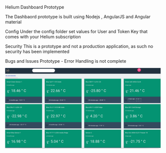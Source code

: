 Helium Dashboard Prototype

The Dashbaord prototype is built using Nodejs , AngularJS and Angular material

Config
Under the config folder set values for User and Token Key that comes with your Helium subscription

Security
This is a prototype and not a production application, as such no security has been implemented

Bugs and Issues
Prototype - Error Handling is not complete

![alt text](https://github.com/hradhakrishnan/helium-dashboard/blob/master/Helium_dashboard.png)
